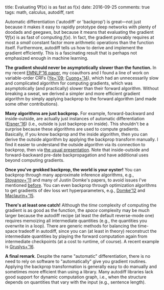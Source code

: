 title: Evaluating ∇f(x) is as fast as f(x)
date: 2016-09-25
comments: true
tags: math, calculus, autodiff, rant

Automatic differentiation ('autodiff' or 'backprop') is great&mdash;not just
because it makes it easy to rapidly prototype deep networks with plenty of
doodads and geegaws, but because it means that evaluating the gradient $\nabla
f(x)$ is as fast of computing $f(x)$. In fact, the gradient provably requires at
most a *small* constant factor more arithmetic operations than the function
itself.  Furthermore, autodiff tells us how to derive and implement the gradient
efficiently. This is a fascinating result that is perhaps not emphasized enough
in machine learning.

**The gradient should never be asymptotically slower than the function.** In my
recent [EMNLP'16 paper](/doc/2016-emnlp-vocrf.pdf), my coauthors and I found a
line of work on variable-order CRFs
([Ye+'09](https://papers.nips.cc/paper/3815-conditional-random-fields-with-high-order-features-for-sequence-labeling.pdf);
[Cuong+'14](http://www.jmlr.org/papers/volume15/cuong14a/cuong14a.pdf)), which
had an unnecessarily slow and complicated algorithm for computing gradients,
which was asymptotically (and practically) slower than their forward
algorithm. Without breaking a sweat, we derived a simpler and more efficient
gradient algorithm by simply applying backprop to the forward algorithm (and
made some other contributions).

**Many algorithms are just backprop.** For example, forward-backward and
inside-outside, are actually just instances of automatic differentiation
([Eisner,'16](https://www.cs.jhu.edu/~jason/papers/eisner.spnlp16.pdf)) (i.e.,
outside is just backprop on inside). This shouldn't be a surprise because these
algorithms are used to compute gradients. Basically, if you know backprop and
the inside algorithm, then you can derive the outside algorithm by applying the
backprop transform manually. I find it easier to understand the outside
algorithm via its connection to backprop, then via
[the usual presentation](https://www.cs.jhu.edu/~jason/465/iobasics.pdf). Note
that inside-outside and forward-backward pre-date backpropagation and have
additional uses beyond computing gradients.


**Once you've grokked backprop, the world is your oyster!** You can backprop
through many approximate inference algorithms, e.g.,
[Stoyanov+'11](http://www.jmlr.org/proceedings/papers/v15/stoyanov11a/stoyanov11a.pdf)
and many of Justin Domke's papers, to avoid issues I've mentioned
[before](http://timvieira.github.io/blog/post/2015/02/05/conditional-random-fields-as-deep-learning-models/). You
can even backprop through optimization algorithms to get gradients of dev loss wrt
hyperparameters, e.g.,
[Domke'12](http://www.jmlr.org/proceedings/papers/v22/domke12/domke12.pdf) and
[Maclaurin+'15](https://arxiv.org/abs/1502.03492).

**There's at least one catch!** Although the *time* complexity of computing the
gradient is as good as the function, the *space* complexity may be much larger
because the autodiff recipe (at least the default reverse-mode one) requires memoizing
all intermediate quantities (e.g., the quantities you overwrite in a
loop). There are generic methods for balancing the time-space tradeoff in
autodiff, since you can (at least in theory) reconstruct the intermediate
quantities by playing the forward computation again from intermediate
checkpoints (at a cost to runtime, of course). A recent example is
[Gruslys+'16](https://arxiv.org/abs/1606.03401).

**A final remark**. Despite the name "automatic" differentiation, there is no
need to rely on software to "automatically" give you gradient routines. Applying
the backprop transformation is generally easy to do manually and sometimes more
efficient than using a library. Many autodiff libraries lack good support for
dynamic computation graph, i.e., when the structure depends on quantities that
vary with the input (e.g., sentence length).
